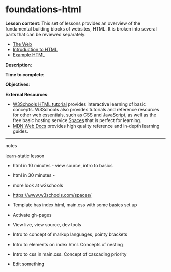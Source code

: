 # foundations-html

**Lesson content**: This set of lessons provides an overview of the fundamental building blocks of websites, HTML. It is broken into several parts that can be reviewed separately:

- [The Web](0-web.md)
- [Introduction to HTML](1-html.md)
- [Example HTML](2-example.md)

**Description**: 

**Time to complete**: 

**Objectives**:

**External Resources**:

- [W3Schools HTML tutorial](https://www.w3schools.com/html/default.asp) provides interactive learning of basic concepts. W3Schools also provides tutorials and reference resources for other web essentials, such as CSS and JavaScript, as well as the free basic hosting service [Spaces](https://www.w3schools.com/spaces/) that is perfect for learning. 
- [MDN Web Docs](https://developer.mozilla.org/en-US/) provides high quality reference and in-depth learning guides.

------------

notes

learn-static lesson
- html in 10 minutes - view source, intro to basics 
- html in 30 minutes - 
- more look at w3schools
- https://www.w3schools.com/spaces/


- Template has index.html, main.css with some basics set up
- Activate gh-pages
- View live, view source, dev tools
- Intro to concept of markup languages, pointy brackets
- Intro to elements on index.html. Concepts of nesting
- Intro to css in main.css. Concept of cascading priority
- Edit something

